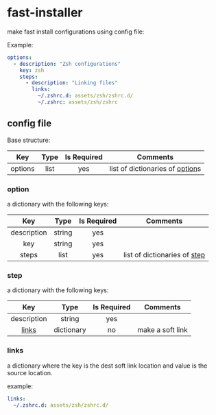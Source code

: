 fast-installer
==============

make fast install configurations using config file:

Example:
```yaml
options:
  - description: "Zsh configurations"
    key: zsh
    steps:
      - description: "Linking files"
        links:
          ~/.zshrc.d: assets/zsh/zshrc.d/
          ~/.zshrc: assets/zsh/zshrc
```


## config file

Base structure:

Key                 | Type        | Is Required |  Comments
:-----------:       |:-----------:|:-----------:|:---------:
options             | list        |    yes      |  list of dictionaries of [option](#option)s


### option
a dictionary with the following keys:

Key          | Type        | Is Required |  Comments
:-----------:|:-----------:|:-----------:|:---------:
description  | string      |    yes      |
key          | string      |    yes      |
steps        | list        |    yes      |  list of dictionaries of [step](#step)


### step
a dictionary with the following keys:

Key            | Type        | Is Required |  Comments
:-----------:  |:-----------:|:-----------:|:---------:
description    | string      |    yes      |
[links](#links)| dictionary  |    no       |   make a soft link


### links
a dictionary where the key is the dest soft link location and value is the source location.

example:
```yaml
links:
  ~/.zshrc.d: assets/zsh/zshrc.d/
```